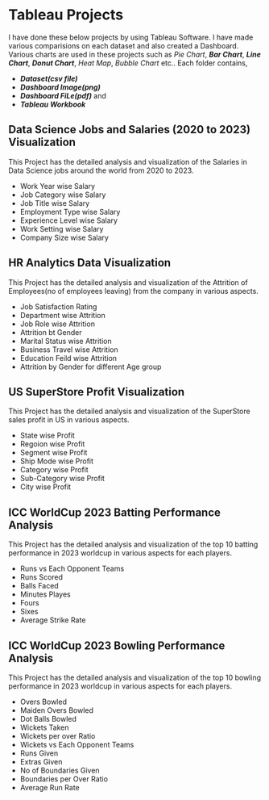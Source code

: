 # Tableau Projects

I have done these below projects by using Tableau Software.
I have made various comparisions on each dataset and also created a Dashboard.
Various charts are used in these projects such as *Pie Chart*, ***Bar Chart***, ***Line Chart***, ***Donut Chart***, *Heat Map*, *Bubble Chart* etc..
Each folder contains,
* ***Dataset(csv file)*** 
* ***Dashboard Image(png)*** 
* ***Dashboard FiLe(pdf)*** and 
* ***Tableau Workbook***

## Data Science Jobs and Salaries (2020 to 2023) Visualization
This Project has the detailed analysis and visualization of the Salaries in Data Science jobs around the world from 2020 to 2023.
* Work Year wise Salary
* Job Category wise Salary
* Job Title wise Salary
* Employment Type wise Salary
* Experience Level wise Salary
* Work Setting wise Salary
* Company Size wise Salary

## HR Analytics Data Visualization
This Project has the detailed analysis and visualization of the Attrition of Employees(no of employees leaving) from the company in various aspects.
* Job Satisfaction Rating
* Department wise Attrition
* Job Role wise Attrition
* Attrition bt Gender
* Marital Status wise Attrition
* Business Travel wise Attrition
* Education Feild wise Attrition
* Attrition by Gender for different Age group

## US SuperStore Profit Visualization
This Project has the detailed analysis and visualization of the SuperStore sales profit in US in various aspects.
* State wise Profit
* Regoion wise Profit
* Segment wise Profit
* Ship Mode wise Profit
* Category wise Profit
* Sub-Category wise Profit
* City wise Profit

## ICC WorldCup 2023 Batting Performance Analysis
This Project has the detailed analysis and visualization of the top 10 batting performance in 2023 worldcup in various aspects for each players.
* Runs vs Each Opponent Teams
* Runs Scored
* Balls Faced
* Minutes Playes
* Fours
* Sixes
* Average Strike Rate

## ICC WorldCup 2023 Bowling Performance Analysis
This Project has the detailed analysis and visualization of the top 10 bowling performance in 2023 worldcup in various aspects for each players.
* Overs Bowled
* Maiden Overs Bowled
* Dot Balls Bowled
* Wickets Taken
* Wickets per over Ratio
* Wickets vs Each Opponent Teams
* Runs Given
* Extras Given
* No of Boundaries Given
* Boundaries per Over Ratio
* Average Run Rate




